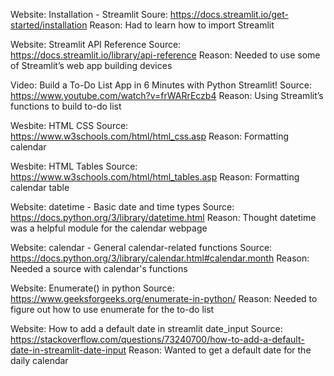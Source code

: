 Website: Installation - Streamlit
Soure: https://docs.streamlit.io/get-started/installation
Reason: Had to learn how to import Streamlit

Website: Streamlit API Reference
Source: https://docs.streamlit.io/library/api-reference
Reason: Needed to use some of Streamlit’s web app building devices

Video: Build a To-Do List App in 6 Minutes with Python Streamlit!
Source: https://www.youtube.com/watch?v=frWARrEczb4
Reason: Using Streamlit’s functions to build to-do list

Wesbite: HTML CSS
Source: https://www.w3schools.com/html/html_css.asp
Reason: Formatting calendar

Wesbite: HTML Tables
Source: https://www.w3schools.com/html/html_tables.asp
Reason: Formatting calendar table

Website: datetime - Basic date and time types
Source: https://docs.python.org/3/library/datetime.html
Reason: Thought datetime was a helpful module for the calendar webpage

Website: calendar - General calendar-related functions
Source: https://docs.python.org/3/library/calendar.html#calendar.month
Reason: Needed a source with calendar's functions

Website: Enumerate() in python
Source: https://www.geeksforgeeks.org/enumerate-in-python/
Reason: Needed to figure out how to use enumerate for the to-do list

Website: How to add a default date in streamlit date_input
Source: https://stackoverflow.com/questions/73240700/how-to-add-a-default-date-in-streamlit-date-input
Reason: Wanted to get a default date for the daily calendar




